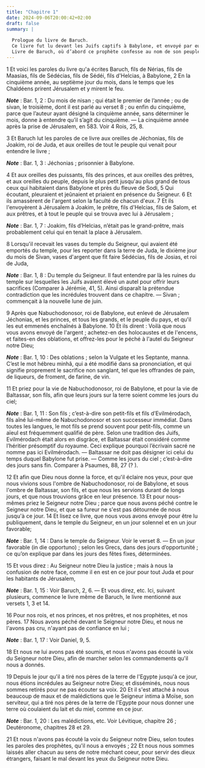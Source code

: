 ```yaml
---
title: "Chapitre 1"
date: 2024-09-06T20:00:42+02:00
draft: false
summary: |
  
  Prologue du livre de Baruch.
  Ce livre fut lu devant les Juifs captifs à Babylone, et envoyé par eux à leurs frères de Jérusalem.
  Livre de Baruch, où d’abord ce prophète confesse au nom de son peuple la justice des châtiments que le Seigneur exerce sur eux.
---
```



1 Et voici les paroles du livre qu'a écrites Baruch, fils de Nérias, fils de Maasias, fils de Sédécias, fils de Sédéi, fils d'Helcias, à Babylone, 2 En la cinquième année, au septième jour du mois, dans le temps que les Chaldéens prirent Jérusalem et y mirent le feu.

***Note*** :  Bar. 1, 2 : Du mois de nisan ; qui était le premier de l’année ; ou de sivan, le troisième, dont il est parlé au verset 8 ; ou enfin du cinquième, parce que l’auteur ayant désigné la cinquième année, sans déterminer le mois, donne à entendre qu’il s’agit du cinquième. ― La cinquième année après la prise de Jérusalem, en 583. Voir 4 Rois, 25, 8.

3 Et Baruch lut les paroles de ce livre aux oreilles de Jéchonias, fils de Joakim, roi de Juda, et aux oreilles de tout le peuple qui venait pour entendre le livre ;

***Note*** :  Bar. 1, 3 : Jéchonias ; prisonnier à Babylone.

4 Et aux oreilles des puissants, fils des princes, et aux oreilles des prêtres, et aux oreilles du peuple, depuis le plus petit jusqu'au plus grand de tous ceux qui habitaient dans Babylone et près du fleuve de Sodi, 5 Qui écoutant, pleuraient et jeûnaient et priaient en présence du Seigneur. 6 Et ils amassèrent de l'argent selon la faculté de chacun d'eux. 7 Et ils l'envoyèrent à Jérusalem à Joakim, le prêtre, fils d'Helcias, fils de Salom, et aux prêtres, et à tout le peuple qui se trouva avec lui à Jérusalem ;

***Note*** :  Bar. 1, 7 : Joakim, fils d’Helcias, n’était pas le grand-prêtre, mais probablement celui qui en tenait la place à Jérusalem.

8 Lorsqu'il recevait les vases du temple du Seigneur, qui avaient été emportés du temple, pour les reporter dans la terre de Juda, le dixième jour du mois de Sivan, vases d'argent que fit faire Sédécias, fils de Josias, et roi de Juda,

***Note*** :  Bar. 1, 8 : Du temple du Seigneur. Il faut entendre par là les ruines du temple sur lesquelles les Juifs avaient élevé un autel pour offrir leurs sacrifices (Comparer à Jérémie, 41, 5). Ainsi disparaît la prétendue contradiction que les incrédules trouvent dans ce chapitre. ― Sivan ; commençait à la nouvelle lune de juin.

9 Après que Nabuchodonosor, roi de Babylone, eut enlevé de Jérusalem Jéchonias, et les princes, et tous les grands, et le peuple du pays, et qu'il les eut emmenés enchaînés à Babylone. 10 Et ils dirent : Voilà que nous vous avons envoyé de l'argent ; achetez-en des holocaustes et de l'encens, et faites-en des oblations, et offrez-les pour le péché à l'autel du Seigneur notre Dieu;

***Note*** :  Bar. 1, 10 : Des oblations ; selon la Vulgate et les Septante, manna. C’est le mot hébreu minhâ, qui a été modifié dans sa prononciation, et qui signifie proprement le sacrifice non sanglant, tel que les offrandes de pain, de liqueurs, de froment, de farine, de vin.

11 Et priez pour la vie de Nabuchodonosor, roi de Babylone, et pour la vie de Baltassar, son fils, afin que leurs jours sur la terre soient comme les jours du ciel;

***Note*** :  Bar. 1, 11 : Son fils ; c’est-à-dire son petit-fils et fils d’Evilmérodach, fils aîné lui-même de Nabuchodonosor et son successeur immédiat. Dans toutes les langues, le mot fils se prend souvent pour petit-fils, comme un aïeul est fréquemment qualifié de père. Selon une tradition des Juifs, Evilmérodach était alors en disgrâce, et Baltassar était considéré comme l’héritier présomptif du royaume. Ceci explique pourquoi l’écrivain sacré ne nomme pas ici Evilmérodach. ― Baltassar ne doit pas désigner ici celui du temps duquel Babylone fut prise. ― Comme les jours du ciel ; c’est-à-dire des jours sans fin. Comparer à Psaumes, 88, 27 (? ).

12 Et afin que Dieu nous donne la force, et qu'il éclaire nos yeux, pour que nous vivions sous l'ombre de Nabuchodonosor, roi de Babylone, et sous l'ombre de Baltassar, son fils, et que nous les servions durant de longs jours, et que nous trouvions grâce en leur présence. 13 Et pour nous-mêmes priez le Seigneur notre Dieu ; parce que nous avons péché contre le Seigneur notre Dieu, et que sa fureur ne s'est pas détournée de nous jusqu'à ce jour. 14 Et lisez ce livre, que nous vous avons envoyé pour être lu publiquement, dans le temple du Seigneur, en un jour solennel et en un jour favorable;

***Note*** :  Bar. 1, 14 : Dans le temple du Seigneur. Voir le verset 8. ― En un jour favorable (in die opportuno) ; selon les Grecs, dans des jours d’opportunité ; ce qu’on explique par dans les jours des fêtes fixes, déterminées.


15 Et vous direz : Au Seigneur notre Dieu la justice ; mais à nous la confusion de notre face, comme il en est en ce jour pour tout Juda et pour les habitants de Jérusalem,

***Note*** :  Bar. 1, 15 : Voir Baruch, 2, 6. ― Et vous direz, etc. Ici, suivant plusieurs, commence le livre même de Baruch, le livre mentionné aux versets 1, 3 et 14.


16 Pour nos rois, et nos princes, et nos prêtres, et nos prophètes, et nos pères. 17 Nous avons péché devant le Seigneur notre Dieu, et nous ne l'avons pas cru, n'ayant pas de confiance en lui ;

***Note*** :  Bar. 1, 17 : Voir Daniel, 9, 5.

18 Et nous ne lui avons pas été soumis, et nous n'avons pas écouté la voix du Seigneur notre Dieu, afin de marcher selon les commandements qu'il nous a donnés.


19 Depuis le jour qu'il a tiré nos pères de la terre de l'Egypte jusqu'à ce jour, nous étions incrédules au Seigneur notre Dieu; et disséminés, nous nous sommes retirés pour ne pas écouter sa voix. 20 Et il s'est attaché à nous beaucoup de maux et de malédictions que le Seigneur intima à Moïse, son serviteur, qui a tiré nos pères de la terre de l'Egypte pour nous donner une terre où coulaient du lait et du miel, comme en ce jour.

***Note*** :  Bar. 1, 20 : Les malédictions, etc. Voir Lévitique, chapitre 26 ; Deutéronome, chapitres 28 et 29.


21 Et nous n'avons pas écouté la voix du Seigneur notre Dieu, selon toutes les paroles des prophètes, qu'il nous a envoyés ; 22 Et nous nous sommes laissés aller chacun au sens de notre méchant coeur, pour servir des dieux étrangers, faisant le mal devant les yeux du Seigneur notre Dieu.

